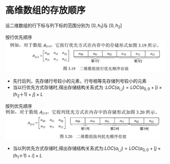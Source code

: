 # 高维数组的存放顺序

设二维数组的行下标与列下标的范围分别为 $[0, h_1]$与 $[0, h_2]$ 

按行优先顺序
<img src="images/高维数组的存出顺序/01.png" alt="01" style="zoom:50%;" />

- 先行后列，先存储行号较小的元素，行号相等先存储列号较小的元素  
- 当以行优先方式存储时,得出存储结构关系式为 :$LOC(a_{i,j}) = LOC(a_{0,0}+[i \times(h_2＋ 1)+j] \times L$

按列优先顺序 
<img src="images/高维数组的存出顺序/02.png" alt="01" style="zoom:50%;" />
- 当以列优先方式存储时,得出存储结构关系式为:$LOC(a_{i,j}) = LOC(a_{0,0}+[j \times(h_1＋ 1)+i] \times L$

